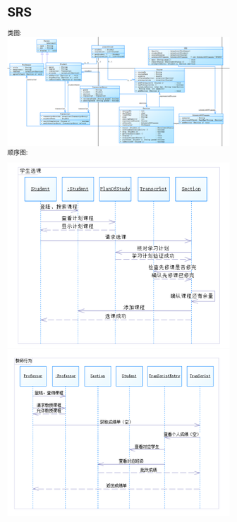 # SRS
类图:![page](https://github.com/qiqiseven/SRS/blob/master/%E7%B1%BB%E5%9B%BE.PNG)
顺序图:


![page](https://github.com/qiqiseven/SRS/blob/master/%E9%A1%BA%E5%BA%8F%E5%9B%BE.PNG)
![page](https://github.com/qiqiseven/SRS/blob/master/%E9%A1%BA%E5%BA%8F%E5%9B%BE2.PNG)
